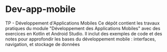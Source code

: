 # Dev-app-mobile
TP - Développement d'Applications Mobiles  Ce dépôt contient les travaux pratiques du module "Développement des Applications Mobiles" avec des exercices en Kotlin et  Android Studio. Il inclut des exemples de code et des notes pour approfondir les bases du développement mobile : interfaces, navigation, et stockage de données 


